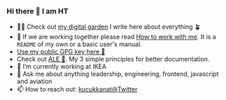 ### Hi there 👋 I am HT

- ☝🏻 Check out [my digital garden](https://kucukkanat.com) I write here about everything 🪴
- 📜 If we are working together please read [How to work with me](https://kucukkanat.com/Personal/How+to+work+with+me). It is a `README` of my own or a basic user's manual.
- [Use my public GPG key here 🔑](https://github.com/kucukkanat.gpg)
- Check out [ALE 🍺](https://alemanifesto.com). My 3 simple principles for better documentation.
- 🔭 I’m currently working at IKEA
- 💬 Ask me about anything leadership, engineering, frontend, javascript and aviation 
- 📫 How to reach out: [kucukkanat@Twitter](twitter.com/kucukkanat)

